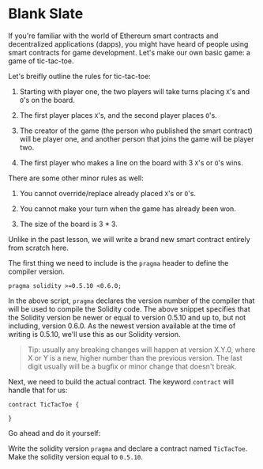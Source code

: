 # Blank Slate

If you're familiar with the world of Ethereum smart contracts and decentralized applications (dapps), you might have heard of people using smart contracts for game development. Let's make our own basic game: a game of tic-tac-toe. 

Let's breifly outline the rules for tic-tac-toe:

1. Starting with player one, the two players will take turns placing `X`'s and `O`'s on the board.

2. The first player places `X`'s, and the second player places `O`'s.

3. The creator of the game (the person who published the smart contract) will be player one, and another person that joins the game will be player two.

4. The first player who makes a line on the board with 3 `X`'s or `O`'s wins.

There are some other minor rules as well:

1. You cannot override/replace already placed `X`'s or `O`'s.

2. You cannot make your turn when the game has already been won.

3. The size of the board is 3 * 3.

Unlike in the past lesson, we will write a brand new smart contract entirely from scratch here.

The first thing we need to include is the `pragma` header to define the compiler version.  

```
pragma solidity >=0.5.10 <0.6.0;
```

In the above script, `pragma` declares the version number of the compiler that will be used to compile the Solidity code. The above snippet specifies that the Solidity version be newer or equal to version 0.5.10 and up to, but not including, version 0.6.0\. As the newest version available at the time of writing is 0.5.10, we'll use this as our Solidity version.

> Tip: usually any breaking changes will happen at version X.Y.0, where X or Y is a new, higher number than the previous version. The last digit usually will be a bugfix or minor change that doesn't break.

Next, we need to build the actual contract. The keyword `contract` will handle that for us:

```
contract TicTacToe {

}
```

Go ahead and do it yourself:

Write the solidity version `pragma` and declare a contract named `TicTacToe`. Make the solidity version equal to `0.5.10`.

